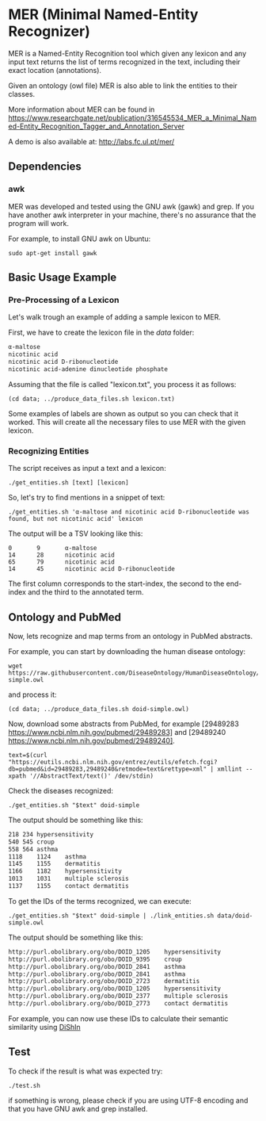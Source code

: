 # MER (Minimal Named-Entity Recognizer)

MER is a Named-Entity Recognition tool which given any lexicon and any input text returns the list of 
terms recognized in the text, including their exact location (annotations).

Given an ontology (owl file) MER is also able to link the entities to their classes.

More information about MER can be found in https://www.researchgate.net/publication/316545534_MER_a_Minimal_Named-Entity_Recognition_Tagger_and_Annotation_Server

A demo is also available at: http://labs.fc.ul.pt/mer/

## Dependencies

### awk

MER was developed and tested using the GNU awk (gawk) and grep. If you have another awk interpreter in your machine, there's no assurance that the program will work.

For example, to install GNU awk on Ubuntu:

```
sudo apt-get install gawk
```

## Basic Usage Example

### Pre-Processing of a Lexicon

Let's walk trough an example of adding a sample lexicon to MER. 

First, we have to create the lexicon file in the _data_ folder:

```txt
α-maltose
nicotinic acid
nicotinic acid D-ribonucleotide
nicotinic acid-adenine dinucleotide phosphate
```

Assuming that the file is called "lexicon.txt", you process it as follows:

```shell
(cd data; ../produce_data_files.sh lexicon.txt)
```

Some examples of labels are shown as output so you can check that it worked.
This will create all the necessary files to use MER with the given lexicon. 

### Recognizing Entities

The script receives as input a text and a lexicon:

```shell
./get_entities.sh [text] [lexicon]
```

So, let's try to find mentions in a snippet of text:

```shell
./get_entities.sh 'α-maltose and nicotinic acid D-ribonucleotide was found, but not nicotinic acid' lexicon
```

The output will be a TSV looking like this:

```tsv
0       9       α-maltose
14      28      nicotinic acid
65      79      nicotinic acid
14      45      nicotinic acid D-ribonucleotide
```

The first column corresponds to the start-index, the second to the end-index and the third to the annotated term.

## Ontology and PubMed

Now, lets recognize and map terms from an ontology in PubMed abstracts.

For example, you can start by downloading the human disease ontology:

```shell 
wget https://raw.githubusercontent.com/DiseaseOntology/HumanDiseaseOntology/master/src/ontology/doid-simple.owl
```

and process it:

```shell
(cd data; ../produce_data_files.sh doid-simple.owl)
```

Now, download some abstracts from PubMed, for example [29489283 https://www.ncbi.nlm.nih.gov/pubmed/29489283] and [29489240 https://www.ncbi.nlm.nih.gov/pubmed/29489240].

```shell
text=$(curl "https://eutils.ncbi.nlm.nih.gov/entrez/eutils/efetch.fcgi?db=pubmed&id=29489283,29489240&retmode=text&rettype=xml" | xmllint --xpath '//AbstractText/text()' /dev/stdin)
```

Check the diseases recognized: 

```shell
./get_entities.sh "$text" doid-simple 
```

The output should be something like this:

```txt
218	234	hypersensitivity
540	545	croup
558	564	asthma
1118	1124	asthma
1145	1155	dermatitis
1166	1182	hypersensitivity
1013	1031	multiple sclerosis
1137	1155	contact dermatitis
```

To get the IDs of the terms recognized, we can execute:  

```shell
./get_entities.sh "$text" doid-simple | ./link_entities.sh data/doid-simple.owl
```

The output should be something like this:
```txt
http://purl.obolibrary.org/obo/DOID_1205	hypersensitivity
http://purl.obolibrary.org/obo/DOID_9395	croup
http://purl.obolibrary.org/obo/DOID_2841	asthma
http://purl.obolibrary.org/obo/DOID_2841	asthma
http://purl.obolibrary.org/obo/DOID_2723	dermatitis
http://purl.obolibrary.org/obo/DOID_1205	hypersensitivity
http://purl.obolibrary.org/obo/DOID_2377	multiple sclerosis
http://purl.obolibrary.org/obo/DOID_2773	contact dermatitis
```

For example, you can now use these IDs to calculate their semantic similarity using [DiShIn](https://github.com/lasigeBioTM/DiShIn)

## Test

To check if the result is what was expected try:

```shell
./test.sh
```

if something is wrong, please check if you are using UTF-8 encoding and that you have GNU awk and grep installed. 


